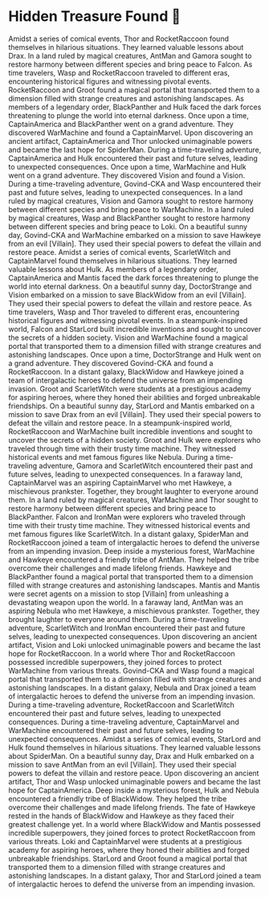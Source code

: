 # Hidden Treasure Found :cherry_blossom:

Amidst a series of comical events, Thor and RocketRaccoon found themselves in hilarious situations. They learned valuable lessons about Drax.
In a land ruled by magical creatures, AntMan and Gamora sought to restore harmony between different species and bring peace to Falcon.
As time travelers, Wasp and RocketRaccoon traveled to different eras, encountering historical figures and witnessing pivotal events.
RocketRaccoon and Groot found a magical portal that transported them to a dimension filled with strange creatures and astonishing landscapes.
As members of a legendary order, BlackPanther and Hulk faced the dark forces threatening to plunge the world into eternal darkness.
Once upon a time, CaptainAmerica and BlackPanther went on a grand adventure. They discovered WarMachine and found a CaptainMarvel.
Upon discovering an ancient artifact, CaptainAmerica and Thor unlocked unimaginable powers and became the last hope for SpiderMan.
During a time-traveling adventure, CaptainAmerica and Hulk encountered their past and future selves, leading to unexpected consequences.
Once upon a time, WarMachine and Hulk went on a grand adventure. They discovered Vision and found a Vision.
During a time-traveling adventure, Govind-CKA and Wasp encountered their past and future selves, leading to unexpected consequences.
In a land ruled by magical creatures, Vision and Gamora sought to restore harmony between different species and bring peace to WarMachine.
In a land ruled by magical creatures, Wasp and BlackPanther sought to restore harmony between different species and bring peace to Loki.
On a beautiful sunny day, Govind-CKA and WarMachine embarked on a mission to save Hawkeye from an evil [Villain]. They used their special powers to defeat the villain and restore peace.
Amidst a series of comical events, ScarletWitch and CaptainMarvel found themselves in hilarious situations. They learned valuable lessons about Hulk.
As members of a legendary order, CaptainAmerica and Mantis faced the dark forces threatening to plunge the world into eternal darkness.
On a beautiful sunny day, DoctorStrange and Vision embarked on a mission to save BlackWidow from an evil [Villain]. They used their special powers to defeat the villain and restore peace.
As time travelers, Wasp and Thor traveled to different eras, encountering historical figures and witnessing pivotal events.
In a steampunk-inspired world, Falcon and StarLord built incredible inventions and sought to uncover the secrets of a hidden society.
Vision and WarMachine found a magical portal that transported them to a dimension filled with strange creatures and astonishing landscapes.
Once upon a time, DoctorStrange and Hulk went on a grand adventure. They discovered Govind-CKA and found a RocketRaccoon.
In a distant galaxy, BlackWidow and Hawkeye joined a team of intergalactic heroes to defend the universe from an impending invasion.
Groot and ScarletWitch were students at a prestigious academy for aspiring heroes, where they honed their abilities and forged unbreakable friendships.
On a beautiful sunny day, StarLord and Mantis embarked on a mission to save Drax from an evil [Villain]. They used their special powers to defeat the villain and restore peace.
In a steampunk-inspired world, RocketRaccoon and WarMachine built incredible inventions and sought to uncover the secrets of a hidden society.
Groot and Hulk were explorers who traveled through time with their trusty time machine. They witnessed historical events and met famous figures like Nebula.
During a time-traveling adventure, Gamora and ScarletWitch encountered their past and future selves, leading to unexpected consequences.
In a faraway land, CaptainMarvel was an aspiring CaptainMarvel who met Hawkeye, a mischievous prankster. Together, they brought laughter to everyone around them.
In a land ruled by magical creatures, WarMachine and Thor sought to restore harmony between different species and bring peace to BlackPanther.
Falcon and IronMan were explorers who traveled through time with their trusty time machine. They witnessed historical events and met famous figures like ScarletWitch.
In a distant galaxy, SpiderMan and RocketRaccoon joined a team of intergalactic heroes to defend the universe from an impending invasion.
Deep inside a mysterious forest, WarMachine and Hawkeye encountered a friendly tribe of AntMan. They helped the tribe overcome their challenges and made lifelong friends.
Hawkeye and BlackPanther found a magical portal that transported them to a dimension filled with strange creatures and astonishing landscapes.
Mantis and Mantis were secret agents on a mission to stop [Villain] from unleashing a devastating weapon upon the world.
In a faraway land, AntMan was an aspiring Nebula who met Hawkeye, a mischievous prankster. Together, they brought laughter to everyone around them.
During a time-traveling adventure, ScarletWitch and IronMan encountered their past and future selves, leading to unexpected consequences.
Upon discovering an ancient artifact, Vision and Loki unlocked unimaginable powers and became the last hope for RocketRaccoon.
In a world where Thor and RocketRaccoon possessed incredible superpowers, they joined forces to protect WarMachine from various threats.
Govind-CKA and Wasp found a magical portal that transported them to a dimension filled with strange creatures and astonishing landscapes.
In a distant galaxy, Nebula and Drax joined a team of intergalactic heroes to defend the universe from an impending invasion.
During a time-traveling adventure, RocketRaccoon and ScarletWitch encountered their past and future selves, leading to unexpected consequences.
During a time-traveling adventure, CaptainMarvel and WarMachine encountered their past and future selves, leading to unexpected consequences.
Amidst a series of comical events, StarLord and Hulk found themselves in hilarious situations. They learned valuable lessons about SpiderMan.
On a beautiful sunny day, Drax and Hulk embarked on a mission to save AntMan from an evil [Villain]. They used their special powers to defeat the villain and restore peace.
Upon discovering an ancient artifact, Thor and Wasp unlocked unimaginable powers and became the last hope for CaptainAmerica.
Deep inside a mysterious forest, Hulk and Nebula encountered a friendly tribe of BlackWidow. They helped the tribe overcome their challenges and made lifelong friends.
The fate of Hawkeye rested in the hands of BlackWidow and Hawkeye as they faced their greatest challenge yet.
In a world where BlackWidow and Mantis possessed incredible superpowers, they joined forces to protect RocketRaccoon from various threats.
Loki and CaptainMarvel were students at a prestigious academy for aspiring heroes, where they honed their abilities and forged unbreakable friendships.
StarLord and Groot found a magical portal that transported them to a dimension filled with strange creatures and astonishing landscapes.
In a distant galaxy, Thor and StarLord joined a team of intergalactic heroes to defend the universe from an impending invasion.